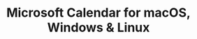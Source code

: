 ---
name: Microsoft Calendar
url: 'https://calendar.live.com'
category: Productivity
title: 'Microsoft Calendar for macOS, Windows & Linux'
key: microsoft-calendar

---